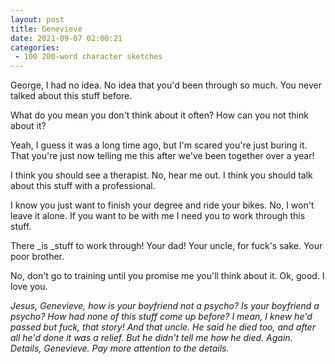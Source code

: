 ```yaml
---
layout: post
title: Genevieve
date: 2021-09-07 02:00:21
categories:
 - 100 200-word character sketches
---
```


George, I had no idea. No idea that you'd been through so much. You never talked about this stuff before.

What do you mean you don't think about it often? How can you not think about it?

Yeah, I guess it was a long time ago, but I'm scared you're just buring it. That you're just now telling me this after we've been together over a year!

I think you should see a therapist. No, hear me out. I think you should talk about this stuff with a professional.

I know you just want to finish your degree and ride your bikes. No, I won't leave it alone. If you want to be with me I need you to work through this stuff.

There&nbsp;_is&nbsp;_stuff to work through! Your dad! Your uncle, for fuck's sake. Your poor brother.

No, don't go to training until you promise me you'll think about it. Ok, good. I love you.

_Jesus, Genevieve, how is your boyfriend not a psycho? Is your boyfriend a psycho? How had none of this stuff come up before? I mean, I knew he'd passed but fuck, that story! And that uncle. He said he died too, and after all he'd done it was a relief. But he didn't tell me how he died. Again. Details, Genevieve. Pay more attention to the details._
